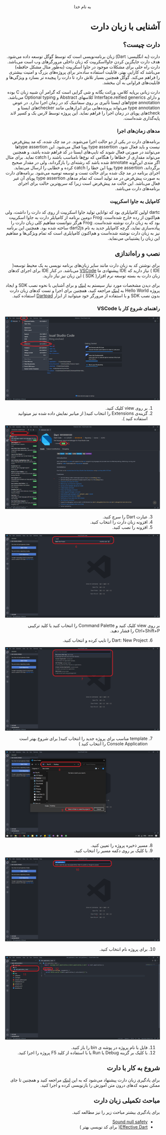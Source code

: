 <div dir=rtl align="center">
به نام خدا
</div>
<div dir="rtl" align='right'>
  
# آشنایی با زبان دارت

## دارت چیست؟

دارت (به انگلیسی: Dart) زبان برنامه‌نویسی‌ است که توسط گوگل توسعه داده می‌شود. هدف دارت جایگزین کردن جاوااسکریپت که زبان داخلی مرورگرهای وب است می‌باشد. دارت راه حلی برای مشکلات موجود در جاوا اسکریپت (به‌طور مثال مشکل حافظه) می‌باشد که کارایی بهتر، قابلیت استفاده ساده‌تر برای پروژه‌های بزرگ و امنیت بیشتری را فراهم می‌کند. گوگل همچنین بسیار تلاش دارد تا دارت را پیچیده تر بسازد و ویژگی‌ها و قابلیت‌های فراوانی به آن ببخشد.

دارت زبانی برپایه کلاس، وراثت یگانه و شی گرایی است که گرامر آن شبیه زبان C بوده و دارای Interface،reified generics کلاسهای Abstract و Optional typing می‌باشد. type annotationهای ایستا تأثیری بر روی سمانتیک کد در زمان اجرا ندارد. در عوض type annotation می‌تواند پرونده‌هایی برای ابزارهایی مانند checkerهای ایستا و checkهای پویای در زمان اجرا را فراهم نماید. این پروژه توسط لارس بک و کسپر لاند پایه‌گذاری شده‌است.


### مدهای زمان‌های اجرا
برنامه‌های دارت در یکی از دو حالت اجرا می‌شوند. در مد چک شده، که مد پیش‌فرض نیست و باید فعال شود، type assertion پویا فعال می‌شود. این type assertionها می‌توانند در صورتی فعال شوند که تایپ‌های ایستا در کد فراهم شده باشد، و همچنین می‌تواند مقداری از خطاها را هنگامی که نوع‌ها نامناسب باشند را catch نماید. برای مثال اگر متدی این‌گونه annotate شده باشد که رشته‌ای را بازگرداند، ولی در مقدار صحیح برگرداند، type assertion پویا این خطا را catch کرده و خطایی را ارسال می‌نماید. اجرای برنامه در مد چک شده برای حالت تست و توسعه توصیه می‌شود. برنامه‌های دارت به صورت پیش‌فرض در مد تولید است که تمام مدهای type assertion پویای آن غیر فعال می‌باشد. این حالت مد پیش‌فرض است زیرا که سریع‌ترین حالت برای اجرای برنامه‌های دارت می‌باشد.

### کامپایل به جاوا اسکریپت
dartc اولین کامپایلری بود که توانایی تولید جاوا اسکریپت از روی کد دارت را داشت، ولی هم‌اکنون از رده خارج شده‌است. Frog دومین برنامه از کامپایلر دارت به جاوا اسکریپت بود که به زبان دارت نوشته شده‌است. Frog هرگز نتوانست مفاهیم کلی زبان دارت را پیاده‌سازی نماید، گرچه کامپایلر جدید به نام dart2js ساخته شده بود. همچنین این برنامه نیز به زبان دارت نوشته شده‌است و هم‌اکنون کامپایلری است که تمام ویژگی‌ها و مفاهیم این زبان را پشتیبانی می‌نماید.


## نصب و راه‌اندازی

برای نوشتن کد به زبان دارت مانند سایر زبان‌های برنامه نویسی به یک محیط توسعه( IDE ) نیاز دارید که IDE پیشنهادی ما [VSCode](https://code.visualstudio.com/) می‌باشد. در کنار IDE برای اجرای کدهای زبان دارت به بسته توسعه نرم افزار( SDK ) این زبان نیز نیاز دارید. 

برای دیدن مشخصات  مورد نیاز سیستم به [لینک](https://dart.dev/get-dart#system-requirements) و 
برای آشنایی با نحوه نصب SDK و ایجاد پروژه Hello World  به [لینک](https://dart.dev/tutorials/server/get-started) مراجعه کنید، همچنین برای اجرا و تست کدهای زبان دارت بدون نصب SDK و با استفاده از مرورگر خود  میتوانید از ابزار [Dartpad](https://dart.dev/tools/dartpad) استفاده کنید.
  
### راهنمای شروع کار با VSCode 

![vscode1](https://github.com/MARS-JSU/Internship-Documents/blob/Mobile/Mobile%20Docs/Phase01-Dart/vscode1.png)
  
1. بر روی view کلیک کنید.
2. گزینه‌ی Extensions را انتخاب کنید( از میانبر نمایش داده شده نیز میتوانید استفاده کنید ).
  
![vscode2](https://github.com/MARS-JSU/Internship-Documents/blob/Mobile/Mobile%20Docs/Phase01-Dart/vscode2.png)

3. عبارت Dart را سرچ کنید.
4. افزونه‌ زبان دارت را انتخاب کنید.
5. افزونه را نصب کنید.
  
  
![vscode3](https://github.com/MARS-JSU/Internship-Documents/blob/Mobile/Mobile%20Docs/Phase01-Dart/vscode3.png)

بر روی view کلیک کنید و  Command Palette را انتخاب کنید یا کلید ترکیبی Ctrl+Shift+P را فشار دهید.

6. Dart: New Project را تایپ کرده و انتخاب کنید.

![vscode4](https://github.com/MARS-JSU/Internship-Documents/blob/Mobile/Mobile%20Docs/Phase01-Dart/vscode4.png)
  
7. template مناسب برای پروژه جدید را انتخاب کنید( برای شروع بهتر است Console Application را انتخاب کنید )

![vscode5](https://github.com/MARS-JSU/Internship-Documents/blob/Mobile/Mobile%20Docs/Phase01-Dart/vscode5.png)
  
8. مسیر ذخیره پروژه را تعیین کنید.
9. با کلیک بر روی دکمه مسیر را انتخاب کنید.


![vscode6](https://github.com/MARS-JSU/Internship-Documents/blob/Mobile/Mobile%20Docs/Phase01-Dart/vscode6.png)
    
10. برای پروژه نام انتخاب کنید.

![vscode7](https://github.com/MARS-JSU/Internship-Documents/blob/Mobile/Mobile%20Docs/Phase01-Dart/vscode7.png)
  
11. فایل با نام پروژه در پوشه ی bin را باز کنید. 
12. با کلیک بر گزینه Debug یا Run  یا با استفاده از کلید F5 پروژه را اجرا کنید. 


## شروع به کار با دارت

برای یادگیری زبان دارت پیشنهاد می‌شود که به این [لینک](https://dart.dev/guides/language/language-tour) مراجعه کنید و همچنین تا جای ممکن نمونه‌ کدهای درون متن آموزش را بازنویسی کرده و اجرا کنید.

## مباحث تکمیلی زبان دارت

 برای یادگیری بیشتر مباحث زیر را نیز مطالعه کنید.
* [Sound null safety](https://dart.dev/null-safety)
* [Effective Dart](https://dart.dev/guides/language/effective-dart)( برای کد نویسی بهتر )

</div>
